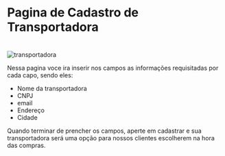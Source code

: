 # Pagina de Cadastro de Transportadora <h1>
![transportadora](https://github.com/Matheus438/lojavirtual-api/assets/140071251/678ebd82-0e4a-458b-9f5c-2ed3feecd440)

Nessa pagina voce ira inserir nos campos as informações requisitadas por cada capo, sendo eles:
* Nome da transportadora
* CNPJ
* email
* Endereço
* Cidade

Quando terminar de prencher os campos, aperte em cadastrar e sua transportadora será uma opção para nossos clientes escolherem na hora das compras.